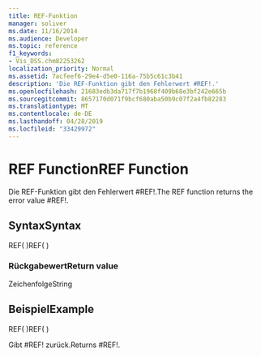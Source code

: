 ```yaml
---
title: REF-Funktion
manager: soliver
ms.date: 11/16/2014
ms.audience: Developer
ms.topic: reference
f1_keywords:
- Vis_DSS.chm82253262
localization_priority: Normal
ms.assetid: 7acfeef6-29e4-d5e0-116a-75b5c61c3b41
description: 'Die REF-Funktion gibt den Fehlerwert #REF!.'
ms.openlocfilehash: 21683edb3da717f7b1968f409b68e3bf242e665b
ms.sourcegitcommit: 8657170d071f9bcf680aba50b9c07f2a4fb82283
ms.translationtype: MT
ms.contentlocale: de-DE
ms.lasthandoff: 04/28/2019
ms.locfileid: "33429972"
---
```

# <a name="ref-function"></a><span data-ttu-id="e72a0-103">REF Function</span><span class="sxs-lookup"><span data-stu-id="e72a0-103">REF Function</span></span>

<span data-ttu-id="e72a0-104">Die REF-Funktion gibt den Fehlerwert #REF!.</span><span class="sxs-lookup"><span data-stu-id="e72a0-104">The REF function returns the error value #REF!.</span></span>
  
## <a name="syntax"></a><span data-ttu-id="e72a0-105">Syntax</span><span class="sxs-lookup"><span data-stu-id="e72a0-105">Syntax</span></span>

<span data-ttu-id="e72a0-106">REF( )</span><span class="sxs-lookup"><span data-stu-id="e72a0-106">REF( )</span></span>
  
### <a name="return-value"></a><span data-ttu-id="e72a0-107">Rückgabewert</span><span class="sxs-lookup"><span data-stu-id="e72a0-107">Return value</span></span>

<span data-ttu-id="e72a0-108">Zeichenfolge</span><span class="sxs-lookup"><span data-stu-id="e72a0-108">String</span></span>
  
## <a name="example"></a><span data-ttu-id="e72a0-109">Beispiel</span><span class="sxs-lookup"><span data-stu-id="e72a0-109">Example</span></span>

<span data-ttu-id="e72a0-110">REF( )</span><span class="sxs-lookup"><span data-stu-id="e72a0-110">REF( )</span></span> 
  
<span data-ttu-id="e72a0-111">Gibt #REF! zurück.</span><span class="sxs-lookup"><span data-stu-id="e72a0-111">Returns #REF!.</span></span> 
  

